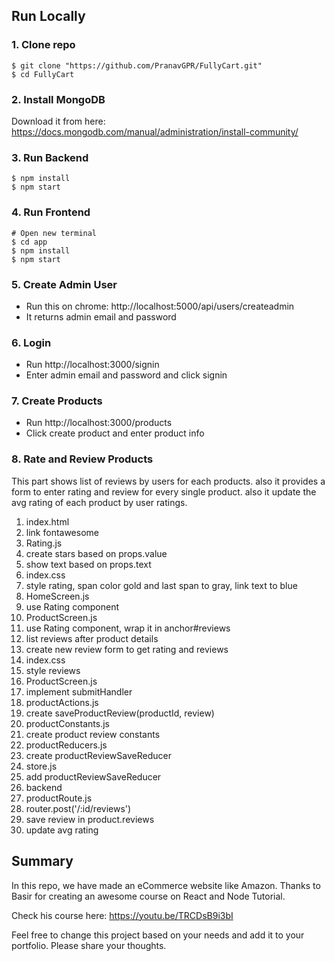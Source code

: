 ## Run Locally

### 1. Clone repo

```shell
$ git clone "https://github.com/PranavGPR/FullyCart.git"
$ cd FullyCart
```

### 2. Install MongoDB

Download it from here: https://docs.mongodb.com/manual/administration/install-community/

### 3. Run Backend

```shell
$ npm install
$ npm start
```

### 4. Run Frontend

```shell
# Open new terminal
$ cd app
$ npm install
$ npm start
```

### 5. Create Admin User

- Run this on chrome: http://localhost:5000/api/users/createadmin
- It returns admin email and password

### 6. Login

- Run http://localhost:3000/signin
- Enter admin email and password and click signin

### 7. Create Products

- Run http://localhost:3000/products
- Click create product and enter product info

### 8. Rate and Review Products

This part shows list of reviews by users for each products. also it provides a form to enter rating and review for every single product. also it update the avg rating of each product by user ratings.

1. index.html
2. link fontawesome
3. Rating.js
4. create stars based on props.value
5. show text based on props.text
6. index.css
7. style rating, span color gold and last span to gray, link text to blue
8. HomeScreen.js
9. use Rating component
10. ProductScreen.js
11. use Rating component, wrap it in anchor#reviews
12. list reviews after product details
13. create new review form to get rating and reviews
14. index.css
15. style reviews
16. ProductScreen.js
17. implement submitHandler
18. productActions.js
19. create saveProductReview(productId, review)
20. productConstants.js
21. create product review constants
22. productReducers.js
23. create productReviewSaveReducer
24. store.js
25. add productReviewSaveReducer
26. backend
27. productRoute.js
28. router.post('/:id/reviews')
29. save review in product.reviews
30. update avg rating

## Summary

In this repo, we have made an eCommerce website like Amazon.
Thanks to Basir for creating an awesome course on React and Node Tutorial.

Check his course here: https://youtu.be/TRCDsB9i3bI

Feel free to change this project based on your needs and add it to your portfolio. Please share your thoughts.
